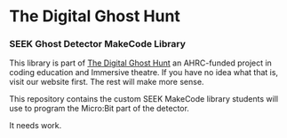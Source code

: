 # The Digital Ghost Hunt
### SEEK Ghost Detector MakeCode Library

This library is part of [The Digital Ghost Hunt](digitalghosthunt.com) an AHRC-funded project in coding education and Immersive theatre.  If you have no idea what that is, visit our website first.  The rest will make more sense.

This repository contains the custom SEEK MakeCode library students will use to program the Micro:Bit part of the detector.

It needs work.
